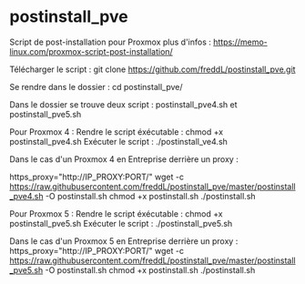 # postinstall_pve
Script de post-installation pour Proxmox
plus d'infos : https://memo-linux.com/proxmox-script-post-installation/

Télécharger le script :
git clone https://github.com/freddL/postinstall_pve.git

Se rendre dans le dossier :
cd postinstall_pve/

Dans le dossier se trouve deux script : postinstall_pve4.sh et postinstall_pve5.sh

Pour Proxmox 4 :
Rendre le script éxécutable :
chmod +x postinstall_pve4.sh
Exécuter le script :
./postinstall_ve4.sh

Dans le cas d'un Proxmox 4 en Entreprise derrière un proxy :

https_proxy="http://IP_PROXY:PORT/" wget -c https://raw.githubusercontent.com/freddL/postinstall_pve/master/postinstall_pve4.sh -O postinstall.sh
chmod +x postinstall.sh
./postinstall.sh

Pour Proxmox 5 :
Rendre le script éxécutable :
chmod +x postinstall_pve5.sh
Exécuter le script :
./postinstall_pve5.sh

Dans le cas d'un Proxmox 5 en Entreprise derrière un proxy :
https_proxy="http://IP_PROXY:PORT/" wget -c https://raw.githubusercontent.com/freddL/postinstall_pve/master/postinstall_pve5.sh -O postinstall.sh
chmod +x postinstall.sh
./postinstall.sh



